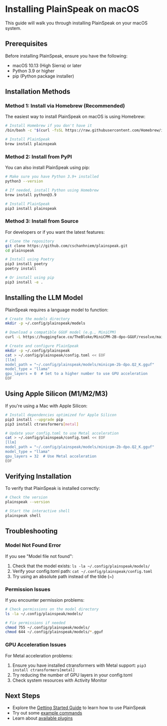# Installing PlainSpeak on macOS

This guide will walk you through installing PlainSpeak on your macOS system.

## Prerequisites

Before installing PlainSpeak, ensure you have the following:

- macOS 10.13 (High Sierra) or later
- Python 3.9 or higher
- pip (Python package installer)

## Installation Methods

### Method 1: Install via Homebrew (Recommended)

The easiest way to install PlainSpeak on macOS is using Homebrew:

```bash
# Install Homebrew if you don't have it
/bin/bash -c "$(curl -fsSL https://raw.githubusercontent.com/Homebrew/install/HEAD/install.sh)"

# Install PlainSpeak
brew install plainspeak
```

### Method 2: Install from PyPI

You can also install PlainSpeak using pip:

```bash
# Make sure you have Python 3.9+ installed
python3 --version

# If needed, install Python using Homebrew
brew install python@3.9

# Install PlainSpeak
pip3 install plainspeak
```

### Method 3: Install from Source

For developers or if you want the latest features:

```bash
# Clone the repository
git clone https://github.com/cschanhniem/plainspeak.git
cd plainspeak

# Install using Poetry
pip3 install poetry
poetry install

# Or install using pip
pip3 install -e .
```

## Installing the LLM Model

PlainSpeak requires a language model to function:

```bash
# Create the models directory
mkdir -p ~/.config/plainspeak/models

# Download a compatible GGUF model (e.g., MiniCPM)
curl -L https://huggingface.co/TheBloke/MiniCPM-2B-dpo-GGUF/resolve/main/minicpm-2b-dpo.Q2_K.gguf -o ~/.config/plainspeak/models/minicpm-2b-dpo.Q2_K.gguf

# Create and configure PlainSpeak
mkdir -p ~/.config/plainspeak
cat > ~/.config/plainspeak/config.toml << EOF
[llm]
model_path = "~/.config/plainspeak/models/minicpm-2b-dpo.Q2_K.gguf"
model_type = "llama"
gpu_layers = 0  # Set to a higher number to use GPU acceleration
EOF
```

## Using Apple Silicon (M1/M2/M3)

If you're using a Mac with Apple Silicon:

```bash
# Install dependencies optimized for Apple Silicon
pip3 install --upgrade pip
pip3 install ctransformers[metal]

# Update your config.toml to use Metal acceleration
cat > ~/.config/plainspeak/config.toml << EOF
[llm]
model_path = "~/.config/plainspeak/models/minicpm-2b-dpo.Q2_K.gguf"
model_type = "llama"
gpu_layers = 32  # Use Metal acceleration
EOF
```

## Verifying Installation

To verify that PlainSpeak is installed correctly:

```bash
# Check the version
plainspeak --version

# Start the interactive shell
plainspeak shell
```

## Troubleshooting

### Model Not Found Error

If you see "Model file not found":

1. Check that the model exists: `ls -la ~/.config/plainspeak/models/`
2. Verify your config.toml path: `cat ~/.config/plainspeak/config.toml`
3. Try using an absolute path instead of the tilde (~)

### Permission Issues

If you encounter permission problems:

```bash
# Check permissions on the model directory
ls -la ~/.config/plainspeak/models/

# Fix permissions if needed
chmod 755 ~/.config/plainspeak/models/
chmod 644 ~/.config/plainspeak/models/*.gguf
```

### GPU Acceleration Issues

For Metal acceleration problems:

1. Ensure you have installed ctransformers with Metal support: `pip3 install ctransformers[metal]`
2. Try reducing the number of GPU layers in your config.toml
3. Check system resources with Activity Monitor

## Next Steps

- Explore the [Getting Started Guide](../getting_started/first_session.md) to learn how to use PlainSpeak
- Try out some [example commands](../guides/examples.md)
- Learn about [available plugins](../plugins/overview.md) 